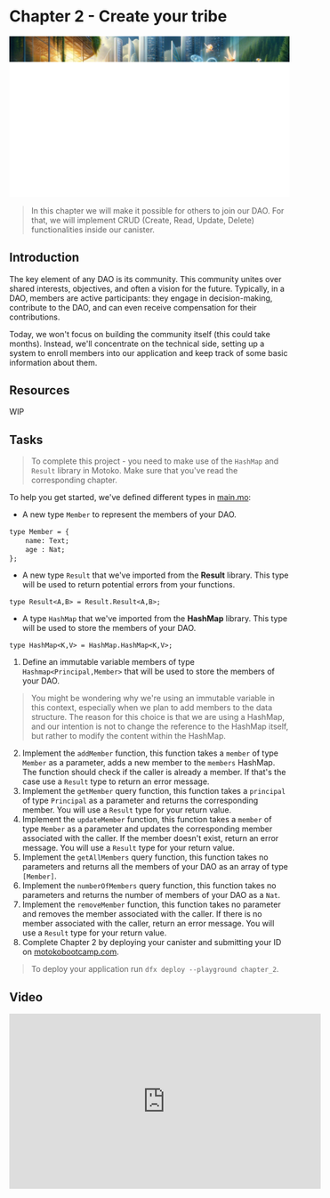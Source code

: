 # Chapter 2 - Create your tribe

<img src="./assets/cover_2.png">

> In this chapter we will make it possible for others to join our DAO. For that, we will implement CRUD (Create, Read, Update, Delete) functionalities inside our canister.

## Introduction

The key element of any DAO is its community. This community unites over shared interests, objectives, and often a vision for the future. Typically, in a DAO, members are active participants: they engage in decision-making, contribute to the DAO, and can even receive compensation for their contributions.

Today, we won't focus on building the community itself (this could take months). Instead, we'll concentrate on the technical side, setting up a system to enroll members into our application and keep track of some basic information about them.

## Resources
WIP

## Tasks
> To complete this project - you need to make use of the `HashMap` and `Result` library in Motoko. Make sure that you've read the corresponding chapter.

To help you get started, we've defined different types in [main.mo]():

- A new type `Member` to represent the members of your DAO.
```motoko
type Member = {
    name: Text;
    age : Nat;
};
```
- A new type `Result` that we've imported from the **Result** library. This type will be used to return potential errors from your functions.
```motoko
type Result<A,B> = Result.Result<A,B>;
```
- A type `HashMap` that we've imported from the **HashMap** library. This type will be used to store the members of your DAO.
```motoko
type HashMap<K,V> = HashMap.HashMap<K,V>;
```
1. Define an immutable variable members of type `Hashmap<Principal,Member>` that will be used to store the members of your DAO.
> You might be wondering why we're using an immutable variable in this context, especially when we plan to add members to the data structure. The reason for this choice is that we are using a HashMap, and our intention is not to change the reference to the HashMap itself, but rather to modify the content within the HashMap.

2. Implement the `addMember` function, this function takes a `member` of type `Member` as a parameter, adds a new member to the `members` HashMap. The function should check if the caller is already a member. If that's the case use a `Result` type to return an error message.
3. Implement the `getMember` query function, this function takes a `principal` of type `Principal` as a parameter and returns the corresponding member. You will use a `Result` type for your return value.
4. Implement the `updateMember` function, this function takes a `member` of type `Member` as a parameter and updates the corresponding member associated with the caller. If the member doesn't exist, return an error message. You will use a `Result` type for your return value.
5. Implement the `getAllMembers` query function, this function takes no parameters and returns all the members of your DAO as an array of type `[Member]`.
6. Implement the `numberOfMembers` query function, this function takes no parameters and returns the number of members of your DAO as a `Nat`.
7. Implement the `removeMember` function, this function takes no parameter and removes the member associated with the caller. If there is no member associated with the caller, return an error message. You will use a `Result` type for your return value.
8. Complete Chapter 2 by deploying your canister and submitting your ID on [motokobootcamp.com](https://www.motokobootcamp.com/).

> To deploy your application run `dfx deploy --playground chapter_2`.

## Video

<iframe width="560" height="315" src="https://www.youtube.com/embed/8TVEVfPDJnw?si=dc8Le4njcr_wULds" title="YouTube video player" frameborder="0" allow="accelerometer; autoplay; clipboard-write; encrypted-media; gyroscope; picture-in-picture; web-share" allowfullscreen="" style="display: block; margin-left: auto; margin-right: auto;"></iframe>